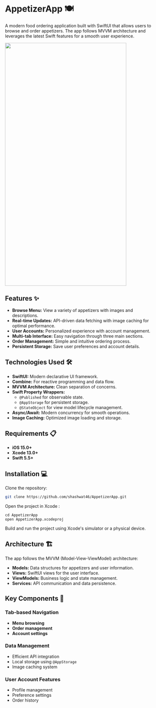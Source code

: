 # AppetizerApp 🍽️

A modern food ordering application built with SwiftUI that allows users to browse and order appetizers. The app follows MVVM architecture and leverages the latest Swift features for a smooth user experience.


<img src = "Appetizer_ScreenRecord-ezgif.com-optimize.gif" width = "400" height = "800"/>

## Features ✨

- **Browse Menu:** View a variety of appetizers with images and descriptions.
- **Real-time Updates:** API-driven data fetching with image caching for optimal performance.
- **User Accounts:** Personalized experience with account management.
- **Multi-tab Interface:** Easy navigation through three main sections.
- **Order Management:** Simple and intuitive ordering process.
- **Persistent Storage:** Save user preferences and account details.

## Technologies Used 🛠️

- **SwiftUI:** Modern declarative UI framework.
- **Combine:** For reactive programming and data flow.
- **MVVM Architecture:** Clean separation of concerns.
- **Swift Property Wrappers:**
  - `@Published` for observable state.
  - `@AppStorage` for persistent storage.
  - `@StateObject` for view model lifecycle management.
- **Async/Await:** Modern concurrency for smooth operations.
- **Image Caching:** Optimized image loading and storage.

## Requirements 📋

- **iOS 15.0+**
- **Xcode 13.0+**
- **Swift 5.5+**

## Installation 💻

Clone the repository:

```bash
git clone https://github.com/shashwat46/AppetizerApp.git

```

Open the project in Xcode : 

```
cd AppetizerApp
open AppetizerApp.xcodeproj
```

Build and run the project using Xcode's simulator or a physical device.

## Architecture 🏗️

The app follows the MVVM (Model-View-ViewModel) architecture:

- **Models:** Data structures for appetizers and user information.
- **Views:** SwiftUI views for the user interface.
- **ViewModels:** Business logic and state management.
- **Services:** API communication and data persistence.

## Key Components 🔑

### Tab-based Navigation
- **Menu browsing**
- **Order management**
- **Account settings**

### Data Management
- Efficient API integration
- Local storage using `@AppStorage`
- Image caching system

### User Account Features
- Profile management
- Preference settings
- Order history
